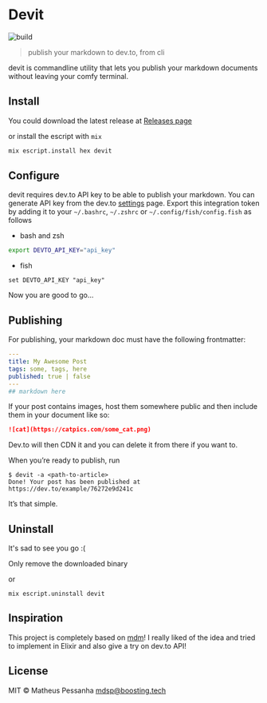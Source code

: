 # Devit

![build](https://github.com/Mdsp9070/devit/workflows/build/badge.svg?branch=main)

> publish your markdown to dev.to, from cli

devit is commandline utility that lets you publish your markdown documents
without leaving your comfy terminal.

## Install

You could download the latest release at [Releases page](https://github.com/Mdsp9070/devit/releases)

or install the escript with `mix`

```sh
mix escript.install hex devit
```

## Configure

devit requires dev.to API key to be able to publish your markdown.
You can generate API key from the dev.to [settings](https://dev.to/settings/account)
page.
Export this integration token by adding it to your `~/.bashrc`, `~/.zshrc` or
`~/.config/fish/config.fish` as follows

- bash and zsh

```sh
export DEVTO_API_KEY="api_key"
```

- fish

```fish
set DEVTO_API_KEY "api_key"
```

Now you are good to go...

## Publishing

For publishing, your markdown doc must have the following frontmatter:

```yaml
---
title: My Awesome Post
tags: some, tags, here
published: true | false
---
## markdown here
```

If your post contains images, host them somewhere public and then include them
in your document like so:

```markdown
![cat](https://catpics.com/some_cat.png)
```

Dev.to will then CDN it and you can delete it from there if you want to.

When you’re ready to publish, run

```console
$ devit -a <path-to-article>
Done! Your post has been published at https://dev.to/example/76272e9d241c
```

It’s that simple.

## Uninstall

It's sad to see you go :(

Only remove the downloaded binary

or

```
mix escript.uninstall devit
```

## Inspiration

This project is completely based on [mdm](https://github.com/pavanjadhaw/mdm)!
I really liked of the idea and tried to implement in Elixir and also give
a try on dev.to API!

## License

MIT © Matheus Pessanha <mdsp@boosting.tech>
